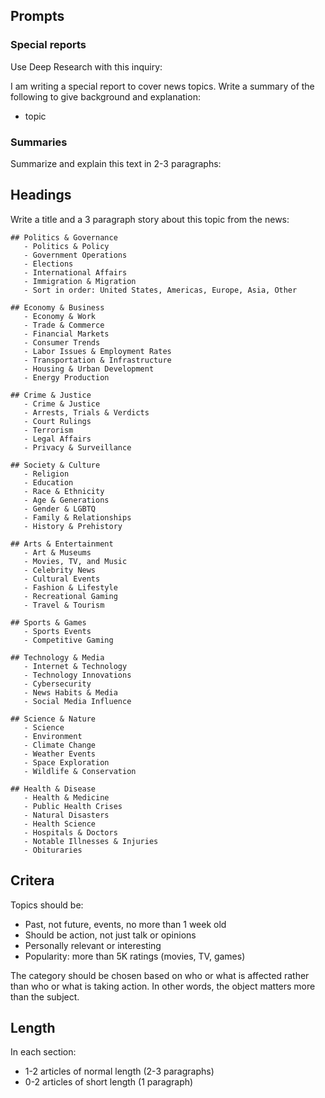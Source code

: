 ## Prompts

### Special reports

Use Deep Research with this inquiry:

I am writing a special report to cover news topics. Write a summary of the following to give background and explanation:

- topic

### Summaries

Summarize and explain this text in 2-3 paragraphs:

## Headings

Write a title and a 3 paragraph story about this topic from the news:

```
## Politics & Governance
   - Politics & Policy
   - Government Operations
   - Elections
   - International Affairs
   - Immigration & Migration
   - Sort in order: United States, Americas, Europe, Asia, Other

## Economy & Business
   - Economy & Work
   - Trade & Commerce
   - Financial Markets
   - Consumer Trends
   - Labor Issues & Employment Rates
   - Transportation & Infrastructure
   - Housing & Urban Development
   - Energy Production

## Crime & Justice
   - Crime & Justice
   - Arrests, Trials & Verdicts
   - Court Rulings
   - Terrorism
   - Legal Affairs
   - Privacy & Surveillance

## Society & Culture
   - Religion
   - Education
   - Race & Ethnicity
   - Age & Generations
   - Gender & LGBTQ
   - Family & Relationships
   - History & Prehistory

## Arts & Entertainment
   - Art & Museums
   - Movies, TV, and Music
   - Celebrity News
   - Cultural Events
   - Fashion & Lifestyle
   - Recreational Gaming
   - Travel & Tourism

## Sports & Games
   - Sports Events
   - Competitive Gaming

## Technology & Media
   - Internet & Technology
   - Technology Innovations
   - Cybersecurity
   - News Habits & Media
   - Social Media Influence

## Science & Nature
   - Science
   - Environment
   - Climate Change
   - Weather Events
   - Space Exploration
   - Wildlife & Conservation

## Health & Disease
   - Health & Medicine
   - Public Health Crises
   - Natural Disasters
   - Health Science
   - Hospitals & Doctors
   - Notable Illnesses & Injuries
   - Obituraries
```

## Critera

Topics should be:

- Past, not future, events, no more than 1 week old
- Should be action, not just talk or opinions
- Personally relevant or interesting
- Popularity: more than 5K ratings (movies, TV, games)

The category should be chosen based on who or what is affected rather than who or what is taking action. In other words, the object matters more than the subject.

## Length

In each section:

- 1-2 articles of normal length (2-3 paragraphs)
- 0-2 articles of short length (1 paragraph)
